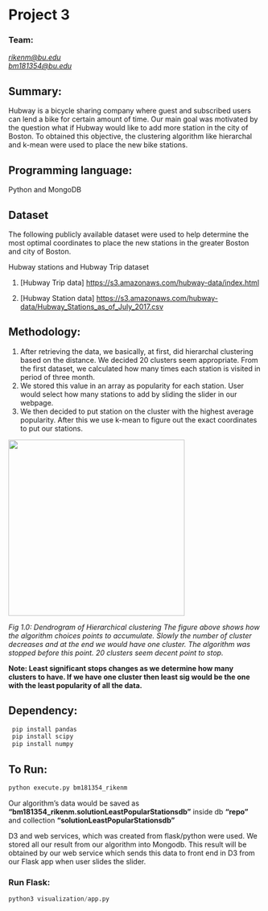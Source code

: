 # Project 3

### Team:

*rikenm@bu.edu* <br />
*bm181354@bu.edu*



## Summary:

Hubway is a bicycle sharing company where guest and subscribed users can lend a bike for certain amount of time. Our main goal was motivated by the question what if Hubway would like to add more station in the city of Boston. To obtained this objective, the clustering algorithm like hierarchal and k-mean were used to place the new bike stations.


## Programming language:
Python and MongoDB

## Dataset

The following publicly available dataset  were used to help determine the most optimal coordinates to place the new stations in the greater Boston and city of Boston.

Hubway stations and Hubway Trip dataset

1. [Hubway Trip data] https://s3.amazonaws.com/hubway-data/index.html

2. [Hubway Station data]  https://s3.amazonaws.com/hubway-data/Hubway_Stations_as_of_July_2017.csv




## Methodology:
1. After retrieving the data, we basically, at first, did hierarchal clustering based on the distance. We decided 20 clusters seem appropriate. From the first dataset, we calculated how many times each station is visited in period of three month.
2. We stored this value in an array as popularity for each station. User would select how many stations to add by sliding the slider in our webpage.
3. We  then decided to put station on the cluster with the highest average popularity. After this we use k-mean to figure out the exact coordinates to put our stations.

<img src="https://github.com/bm181354/course-2018-spr-proj/blob/master/bm181354_rikenm/img/dendogram.png" width="350"/>

*Fig 1.0: Dendrogram of Hierarchical clustering
The figure above shows how the algorithm choices points to accumulate.  Slowly the number of cluster decreases and at the end we would have one cluster. The algorithm was stopped before this point. 20 clusters seem decent point to stop.*


**Note: Least significant stops changes as we determine how many clusters to have. If we have one cluster then least sig would be the one with the least popularity of all the data.**




## Dependency:

```python
 pip install pandas
 pip install scipy
 pip install numpy
```

## To Run:

```python
python execute.py bm181354_rikenm
```
Our algorithm’s data would be saved as **“bm181354_rikenm.solutionLeastPopularStationsdb”** inside db **“repo”** and collection **“solutionLeastPopularStationsdb”**


D3 and web services, which was created from flask/python were used. We stored all our result from our algorithm into Mongodb. This result will be obtained by our web service which sends this data to front end in D3 from our Flask app when user slides the slider.

### Run Flask:
```python
python3 visualization/app.py
```

